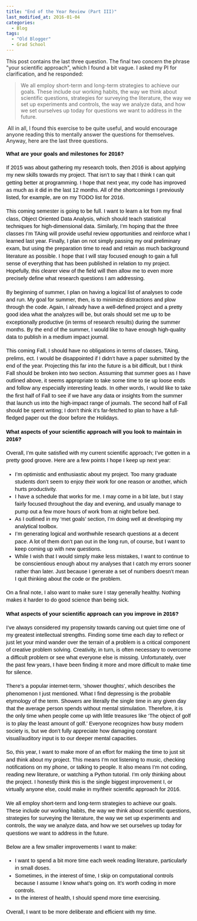 ```yaml
---
title: "End of the Year Review (Part III)"
last_modified_at: 2016-01-04
categories:
  - Blog
tags:
  - "Old Blogger"
  - Grad School
---
```

This post contains the last three question. The final two concern the phrase "your scientific approach", which I found a bit vague. I asked my PI for clarification, and he responded:<br />
<blockquote class="tr_bq">
We all employ short-term and long-term strategies to achieve our goals. These include our working habits, the way we think about scientific questions, strategies for surveying the literature, the way we set up experiments and controls, the way we analyze data, and how we set ourselves up today for questions we want to address in the future.</blockquote>
&nbsp;All in all, I found this exercise to be quite useful, and would encourage anyone reading this to mentally answer the questions for themselves. Anyway, here are the last three questions.<br />
<br />
<div dir="ltr" style="line-height: 1.38; margin-bottom: 0pt; margin-top: 0pt;">
<span style="background-color: transparent; color: black; font-family: Arial; font-size: 14.666666666666666px; font-style: normal; font-variant: normal; font-weight: 700; text-decoration: none; vertical-align: baseline; white-space: pre-wrap;">What are your goals and milestones for 2016?</span></div>
<b id="docs-internal-guid-20dc4506-1049-4fa7-68c7-6aef48698531" style="font-weight: normal;"><br /></b>
<div dir="ltr" style="line-height: 1.38; margin-bottom: 0pt; margin-top: 0pt;">
<span style="background-color: transparent; color: black; font-family: Arial; font-size: 14.666666666666666px; font-style: normal; font-variant: normal; font-weight: 400; text-decoration: none; vertical-align: baseline; white-space: pre-wrap;">If 2015 was about gathering my research tools, then 2016 is about applying my new skills towards my project. That isn’t to say that I think I can quit getting better at programming. I hope that next year, my code has improved as much as it did in the last 12 months. All of the shortcomings I previously listed, for example, are on my TODO list for 2016. </span></div>
<b style="font-weight: normal;"><br /></b>
<div dir="ltr" style="line-height: 1.38; margin-bottom: 0pt; margin-top: 0pt;">
<span style="background-color: transparent; color: black; font-family: Arial; font-size: 14.666666666666666px; font-style: normal; font-variant: normal; font-weight: 400; text-decoration: none; vertical-align: baseline; white-space: pre-wrap;">This coming semester is going to be full. I want to learn a lot from my final class, Object Oriented Data Analysis, which should teach statistical techniques for high-dimensional data. Similarly, I’m hoping that the three classes I’m TAing will provide useful review opportunities and reinforce what I learned last year. Finally, I plan on not simply passing my oral preliminary exam, but using the preparation time to read and retain as much background literature as possible. I hope that I will stay focused enough to gain a full sense of everything that has been published in relation to my project. Hopefully, this clearer view of the field will then allow me to even more precisely define what research questions I am addressing.</span></div>
<b style="font-weight: normal;"><br /></b>
<div dir="ltr" style="line-height: 1.38; margin-bottom: 0pt; margin-top: 0pt;">
<span style="background-color: transparent; color: black; font-family: Arial; font-size: 14.666666666666666px; font-style: normal; font-variant: normal; font-weight: 400; text-decoration: none; vertical-align: baseline; white-space: pre-wrap;">By beginning of summer, I plan on having a logical list of analyses to code and run. My goal for summer, then, is to minimize distractions and plow through the code. Again, I already have a well-defined project and a pretty good idea what the analyzes will be, but orals should set me up to be exceptionally productive (in terms of research results) during the summer months. By the end of the summer, I would like to have enough high-quality data to publish in a medium impact journal. </span></div>
<b style="font-weight: normal;"><br /></b>
<div dir="ltr" style="line-height: 1.38; margin-bottom: 0pt; margin-top: 0pt;">
<span style="background-color: transparent; color: black; font-family: Arial; font-size: 14.666666666666666px; font-style: normal; font-variant: normal; font-weight: 400; text-decoration: none; vertical-align: baseline; white-space: pre-wrap;">This coming Fall, I should have no obligations in terms of classes, TAing, prelims, ect. I would be disappointed if I didn’t have a paper submitted by the end of the year. Projecting this far into the future is a bit difficult, but I think Fall should be broken into two section. Assuming that summer goes as I have outlined above, it seems appropriate to take some time to tie up loose ends and follow any especially interesting leads. In other words, I would like to take the first half of Fall to see if we have any data or insights from the summer that launch us into the high-impact range of journals. The second half of Fall should be spent writing; I don’t think it’s far-fetched to plan to have a full-fledged paper out the door before the Holidays. </span></div>
<b style="font-weight: normal;"><br /></b>
<div dir="ltr" style="line-height: 1.38; margin-bottom: 0pt; margin-top: 0pt;">
<span style="background-color: transparent; color: black; font-family: Arial; font-size: 14.666666666666666px; font-style: normal; font-variant: normal; font-weight: 700; text-decoration: none; vertical-align: baseline; white-space: pre-wrap;">What aspects of your scientific approach will you look to maintain in 2016?</span></div>
<b style="font-weight: normal;"><br /></b>
<div dir="ltr" style="line-height: 1.38; margin-bottom: 0pt; margin-top: 0pt;">
<span style="background-color: transparent; color: black; font-family: Arial; font-size: 14.666666666666666px; font-style: normal; font-variant: normal; font-weight: 400; text-decoration: none; vertical-align: baseline; white-space: pre-wrap;">Overall, I’m quite satisfied with my current scientific approach; I’ve gotten in a pretty good groove. Here are a few points I hope I keep up next year:</span></div>
<b style="font-weight: normal;"><br /></b>
<ul style="margin-bottom: 0pt; margin-top: 0pt;">
<li dir="ltr" style="background-color: transparent; color: black; font-family: Arial; font-size: 14.666666666666666px; font-style: normal; font-variant: normal; font-weight: 400; list-style-type: disc; text-decoration: none; vertical-align: baseline;"><div dir="ltr" style="line-height: 1.38; margin-bottom: 0pt; margin-top: 0pt;">
<span style="background-color: transparent; color: black; font-family: Arial; font-size: 14.666666666666666px; font-style: normal; font-variant: normal; font-weight: 400; text-decoration: none; vertical-align: baseline; white-space: pre-wrap;">I’m optimistic and enthusiastic about my project. Too many graduate students don’t seem to enjoy their work for one reason or another, which hurts productivity.</span></div>
</li>
<li dir="ltr" style="background-color: transparent; color: black; font-family: Arial; font-size: 14.666666666666666px; font-style: normal; font-variant: normal; font-weight: 400; list-style-type: disc; text-decoration: none; vertical-align: baseline;"><div dir="ltr" style="line-height: 1.38; margin-bottom: 0pt; margin-top: 0pt;">
<span style="background-color: transparent; color: black; font-family: Arial; font-size: 14.666666666666666px; font-style: normal; font-variant: normal; font-weight: 400; text-decoration: none; vertical-align: baseline; white-space: pre-wrap;">I have a schedule that works for me. I may come in a bit late, but I stay fairly focused throughout the day and evening, and usually manage to pump out a few more hours of work from at night before bed. &nbsp;</span></div>
</li>
<li dir="ltr" style="background-color: transparent; color: black; font-family: Arial; font-size: 14.666666666666666px; font-style: normal; font-variant: normal; font-weight: 400; list-style-type: disc; text-decoration: none; vertical-align: baseline;"><div dir="ltr" style="line-height: 1.38; margin-bottom: 0pt; margin-top: 0pt;">
<span style="background-color: transparent; color: black; font-family: Arial; font-size: 14.666666666666666px; font-style: normal; font-variant: normal; font-weight: 400; text-decoration: none; vertical-align: baseline; white-space: pre-wrap;">As I outlined in my ‘met goals’ section, I’m doing well at developing my analytical toolbox. </span></div>
</li>
<li dir="ltr" style="background-color: transparent; color: black; font-family: Arial; font-size: 14.666666666666666px; font-style: normal; font-variant: normal; font-weight: 400; list-style-type: disc; text-decoration: none; vertical-align: baseline;"><div dir="ltr" style="line-height: 1.38; margin-bottom: 0pt; margin-top: 0pt;">
<span style="background-color: transparent; color: black; font-family: Arial; font-size: 14.666666666666666px; font-style: normal; font-variant: normal; font-weight: 400; text-decoration: none; vertical-align: baseline; white-space: pre-wrap;">I’m generating logical and worthwhile research questions at a decent pace. A lot of them don’t pan out in the long run, of course, but I want to keep coming up with new questions.</span></div>
</li>
<li dir="ltr" style="background-color: transparent; color: black; font-family: Arial; font-size: 14.666666666666666px; font-style: normal; font-variant: normal; font-weight: 400; list-style-type: disc; text-decoration: none; vertical-align: baseline;"><div dir="ltr" style="line-height: 1.38; margin-bottom: 0pt; margin-top: 0pt;">
<span style="background-color: transparent; color: black; font-family: Arial; font-size: 14.666666666666666px; font-style: normal; font-variant: normal; font-weight: 400; text-decoration: none; vertical-align: baseline; white-space: pre-wrap;">While I wish that I would simply make less mistakes, I want to continue to be conscientious enough about my analyses that I catch my errors sooner rather than later. Just because I generate a set of numbers doesn’t mean I quit thinking about the code or the problem.</span></div>
</li>
</ul>
<b style="font-weight: normal;"><br /></b>
<div dir="ltr" style="line-height: 1.38; margin-bottom: 0pt; margin-top: 0pt;">
<span style="background-color: transparent; color: black; font-family: Arial; font-size: 14.666666666666666px; font-style: normal; font-variant: normal; font-weight: 400; text-decoration: none; vertical-align: baseline; white-space: pre-wrap;">On a final note, I also want to make sure I stay generally healthy. Nothing makes it harder to do good science than being sick. </span></div>
<b style="font-weight: normal;"><br /></b>
<div dir="ltr" style="line-height: 1.38; margin-bottom: 0pt; margin-top: 0pt;">
<span style="background-color: transparent; color: black; font-family: Arial; font-size: 14.666666666666666px; font-style: normal; font-variant: normal; font-weight: 700; text-decoration: none; vertical-align: baseline; white-space: pre-wrap;">What aspects of your scientific approach can you improve in 2016?</span></div>
<b style="font-weight: normal;"><br /></b>
<div dir="ltr" style="line-height: 1.38; margin-bottom: 0pt; margin-top: 0pt;">
<span style="background-color: transparent; color: black; font-family: Arial; font-size: 14.666666666666666px; font-style: normal; font-variant: normal; font-weight: 400; text-decoration: none; vertical-align: baseline; white-space: pre-wrap;">I’ve always considered my propensity towards carving out quiet time one of my greatest intellectual strengths. Finding some time each day to reflect or just let your mind wander over the terrain of a problem is a critical component of creative problem solving. Creativity, in turn, is often necessary to overcome a difficult problem or see what everyone else is missing. Unfortunately, over the past few years, I have been finding it more and more difficult to make time for silence. </span></div>
<b style="font-weight: normal;"><br /></b>
<div dir="ltr" style="line-height: 1.38; margin-bottom: 0pt; margin-top: 0pt;">
<span style="background-color: transparent; color: black; font-family: Arial; font-size: 14.666666666666666px; font-style: normal; font-variant: normal; font-weight: 400; text-decoration: none; vertical-align: baseline; white-space: pre-wrap;">There’s a popular internet-term, ‘shower thoughts’, which describes the phenomenon I just mentioned. What I find depressing is the probable etymology of the term. Showers are literally the single time in any given day that the average person spends without mental stimulation. Therefore, it is the only time when people come up with little treasures like ‘The object of golf is to play the least amount of golf.’ Everyone recognizes how busy modern society is, but we don’t fully appreciate how damaging constant visual/auditory input is to our deeper mental capacities. </span></div>
<b style="font-weight: normal;"><br /></b>
<div dir="ltr" style="line-height: 1.38; margin-bottom: 0pt; margin-top: 0pt;">
<span style="background-color: transparent; color: black; font-family: Arial; font-size: 14.666666666666666px; font-style: normal; font-variant: normal; font-weight: 400; text-decoration: none; vertical-align: baseline; white-space: pre-wrap;">So, this year, I want to make more of an effort for making the time to just sit and think about my project. This means I’m not listening to music, checking notifications on my phone, or talking to people. It also means I’m not coding, reading new literature, or watching a Python tutorial. I’m only thinking about the project. I honestly think this is the single biggest improvement I, or virtually anyone else, could make in my/their scientific approach for 2016. </span></div>
<b style="font-weight: normal;"><br /></b>
<div dir="ltr" style="line-height: 1.38; margin-bottom: 0pt; margin-top: 0pt;">
<span style="background-color: transparent; color: black; font-family: Arial; font-size: 14.666666666666666px; font-style: normal; font-variant: normal; font-weight: 400; text-decoration: none; vertical-align: baseline; white-space: pre-wrap;">We all employ short-term and long-term strategies to achieve our goals. These include our working habits, the way we think about scientific questions, strategies for surveying the literature, the way we set up experiments and controls, the way we analyze data, and how we set ourselves up today for questions we want to address in the future.</span></div>
<b style="font-weight: normal;"><br /></b>
<div dir="ltr" style="line-height: 1.38; margin-bottom: 0pt; margin-top: 0pt;">
<span style="background-color: transparent; color: black; font-family: Arial; font-size: 14.666666666666666px; font-style: normal; font-variant: normal; font-weight: 400; text-decoration: none; vertical-align: baseline; white-space: pre-wrap;">Below are a few smaller improvements I want to make:</span></div>
<b style="font-weight: normal;"><br /></b>
<ul style="margin-bottom: 0pt; margin-top: 0pt;">
<li dir="ltr" style="background-color: transparent; color: black; font-family: Arial; font-size: 14.666666666666666px; font-style: normal; font-variant: normal; font-weight: 400; list-style-type: disc; text-decoration: none; vertical-align: baseline;"><div dir="ltr" style="line-height: 1.38; margin-bottom: 0pt; margin-top: 0pt;">
<span style="background-color: transparent; color: black; font-family: Arial; font-size: 14.666666666666666px; font-style: normal; font-variant: normal; font-weight: 400; text-decoration: none; vertical-align: baseline; white-space: pre-wrap;">I want to spend a bit more time each week reading literature, particularly in small doses.</span></div>
</li>
<li dir="ltr" style="background-color: transparent; color: black; font-family: Arial; font-size: 14.666666666666666px; font-style: normal; font-variant: normal; font-weight: 400; list-style-type: disc; text-decoration: none; vertical-align: baseline;"><div dir="ltr" style="line-height: 1.38; margin-bottom: 0pt; margin-top: 0pt;">
<span style="background-color: transparent; color: black; font-family: Arial; font-size: 14.666666666666666px; font-style: normal; font-variant: normal; font-weight: 400; text-decoration: none; vertical-align: baseline; white-space: pre-wrap;">Sometimes, in the interest of time, I skip on computational controls because I assume I know what’s going on. It’s worth coding in more controls.</span></div>
</li>
<li dir="ltr" style="background-color: transparent; color: black; font-family: Arial; font-size: 14.666666666666666px; font-style: normal; font-variant: normal; font-weight: 400; list-style-type: disc; text-decoration: none; vertical-align: baseline;"><div dir="ltr" style="line-height: 1.38; margin-bottom: 0pt; margin-top: 0pt;">
<span style="background-color: transparent; color: black; font-family: Arial; font-size: 14.666666666666666px; font-style: normal; font-variant: normal; font-weight: 400; text-decoration: none; vertical-align: baseline; white-space: pre-wrap;">In the interest of health, I should spend more time exercising. </span></div>
</li>
</ul>
<br />
<div dir="ltr" style="line-height: 1.38; margin-bottom: 0pt; margin-top: 0pt;">
<span style="background-color: transparent; color: black; font-family: Arial; font-size: 14.666666666666666px; font-style: normal; font-variant: normal; font-weight: 400; text-decoration: none; vertical-align: baseline; white-space: pre-wrap;">Overall, I want to be more deliberate and efficient with my time.</span></div>
